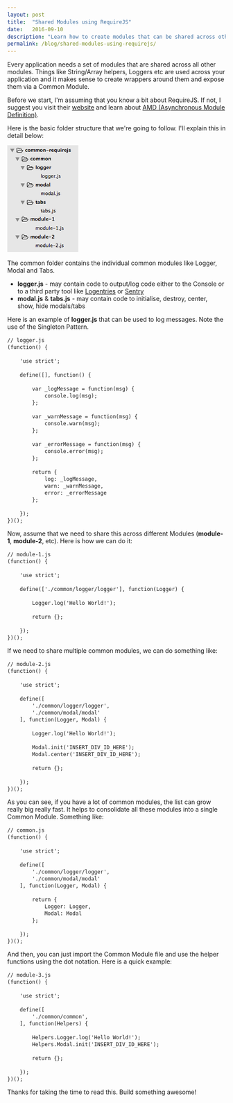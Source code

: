 ```yaml
---
layout: post
title:  "Shared Modules using RequireJS"
date:   2016-09-10
description: "Learn how to create modules that can be shared across other modules using RequireJS"
permalink: /blog/shared-modules-using-requirejs/
---
```


Every application needs a set of modules that are shared across all other modules. Things like String/Array helpers, Loggers etc are used across your application and it makes sense to create wrappers around them and expose them via a Common Module.

Before we start, I'm assuming that you know a bit about RequireJS. If not, I suggest you visit their [website][requirejs-website] and learn about [AMD (Asynchronous Module Definition)][why-amd].

Here is the basic folder structure that we're going to follow. I'll explain this in detail below:

![Folder Structure](/assets/img/blog/shared-modules-using-requirejs/requirejs-1.png)

The common folder contains the individual common modules like Logger, Modal and Tabs.

* <b>logger.js</b> - may contain code to output/log code either to the Console or to a third party tool like [Logentries][logentries] or [Sentry][sentry]
* <b>modal.js</b> & <b>tabs.js</b> - may contain code to initialise, destroy, center, show, hide modals/tabs

Here is an example of <b>logger.js</b> that can be used to log messages. Note the use of the Singleton Pattern.

```
// logger.js
(function() {

    'use strict';

    define([], function() {

        var _logMessage = function(msg) {
            console.log(msg);
        };

        var _warnMessage = function(msg) {
            console.warn(msg);
        };

        var _errorMessage = function(msg) {
            console.error(msg);
        };

        return {
            log: _logMessage,
            warn: _warnMessage,
            error: _errorMessage
        };

    });
})();
```

Now, assume that we need to share this across different Modules (<b>module-1</b>, <b>module-2</b>, etc). Here is how we can do it:

```
// module-1.js
(function() {

    'use strict';

    define(['./common/logger/logger'], function(Logger) {

        Logger.log('Hello World!');

        return {};

    });
})();
```

If we need to share multiple common modules, we can do something like:

```
// module-2.js
(function() {

    'use strict';

    define([
        './common/logger/logger',
        './common/modal/modal'
    ], function(Logger, Modal) {

        Logger.log('Hello World!');

        Modal.init('INSERT_DIV_ID_HERE');
        Modal.center('INSERT_DIV_ID_HERE');

        return {};

    });
})();
```

As you can see, if you have a lot of common modules, the list can grow really big really fast. It helps to consolidate all these modules into a single Common Module. Something like:

```
// common.js
(function() {

    'use strict';

    define([
        './common/logger/logger',
        './common/modal/modal'
    ], function(Logger, Modal) {

        return {
            Logger: Logger,
            Modal: Modal
        };

    });
})();
```

And then, you can just import the Common Module file and use the helper functions using the dot notation. Here is a quick example:

```
// module-3.js
(function() {

    'use strict';

    define([
        './common/common',
    ], function(Helpers) {

        Helpers.Logger.log('Hello World!');
        Helpers.Modal.init('INSERT_DIV_ID_HERE');

        return {};

    });
})();
```

Thanks for taking the time to read this. Build something awesome!

[requirejs-website]: http://requirejs.org/
[why-amd]: http://requirejs.org/docs/whyamd.html
[logentries]: https://logentries.com/
[sentry]: https://sentry.io/welcome/

